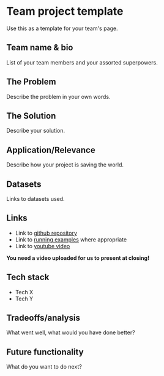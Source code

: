 Team project template
============

Use this as a template for your team's page.

Team name & bio
-----

List of your team members and your assorted superpowers.


The Problem
----------

Describe the problem in your own words.

The Solution
-----------

Describe your solution.

Application/Relevance
-------

Describe how your project is saving the world.

Datasets
-------

Links to datasets used.


Links
-----

+ Link to [github repository](http://example.com)
+ Link to [running examples](http://example.com) where appropriate
+ Link to [youtube video](http://youtu.be/9FPBMUOvRvM?list=PLbgGuZGAyeYXTJHqbZgd29CPSCies1WSR)

**You need a video uploaded for us to present at closing!**

Tech stack
------

+ Tech X
+ Tech Y

Tradeoffs/analysis
-----

What went well, what would you have done better?

Future functionality
--------

What do you want to do next?
